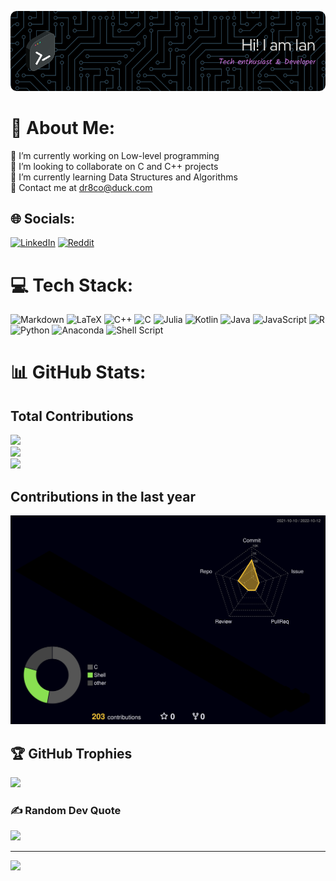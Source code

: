 ![Header](./github-header-dark.png)

# 💫 About Me:
🔭 I’m currently working on Low-level programming<br>👯 I’m looking to collaborate on C and C++ projects<br>🌱 I’m currently learning Data Structures and Algorithms<br>📧 Contact me at dr8co@duck.com


## 🌐 Socials:

[![LinkedIn](https://img.shields.io/badge/LinkedIn-%230077B5.svg?logo=linkedin&logoColor=white)](https://linkedin.com/in/ian23) [![Reddit](https://img.shields.io/badge/Reddit-%23FF4500.svg?logo=Reddit&logoColor=white)](https://reddit.com/user/dr8c00) 

# 💻 Tech Stack:

![Markdown](https://img.shields.io/badge/markdown-%23000000.svg?style=for-the-badge&logo=markdown&logoColor=white) ![LaTeX](https://img.shields.io/badge/latex-%23008080.svg?style=for-the-badge&logo=latex&logoColor=white) ![C++](https://img.shields.io/badge/c++-%2300599C.svg?style=for-the-badge&logo=c%2B%2B&logoColor=white) ![C](https://img.shields.io/badge/c-%2300599C.svg?style=for-the-badge&logo=c&logoColor=white) 	![Julia](https://img.shields.io/badge/-Julia-9558B2?style=for-the-badge&logo=julia&logoColor=white) ![Kotlin](https://img.shields.io/badge/kotlin-%230095D5.svg?style=for-the-badge&logo=kotlin&logoColor=white) ![Java](https://img.shields.io/badge/java-%23ED8B00.svg?style=for-the-badge&logo=java&logoColor=white) ![JavaScript](https://img.shields.io/badge/javascript-%23323330.svg?style=for-the-badge&logo=javascript&logoColor=%23F7DF1E) ![R](https://img.shields.io/badge/r-%23276DC3.svg?style=for-the-badge&logo=r&logoColor=white) ![Python](https://img.shields.io/badge/python-3670A0?style=for-the-badge&logo=python&logoColor=ffdd54) ![Anaconda](https://img.shields.io/badge/Anaconda-%2344A833.svg?style=for-the-badge&logo=anaconda&logoColor=white)  ![Shell Script](https://img.shields.io/badge/shell_script-%23121011.svg?style=for-the-badge&logo=gnu-bash&logoColor=white)

# 📊 GitHub Stats:

## Total Contributions

![](https://github-readme-stats.vercel.app/api?username=dr8co&theme=radical&hide_border=true&include_all_commits=true&count_private=true)<br/>
![](https://github-readme-streak-stats.herokuapp.com/?user=dr8co&theme=radical&hide_border=true)<br/>
![](https://github-readme-stats.vercel.app/api/top-langs/?username=dr8co&theme=radical&hide_border=true&include_all_commits=true&count_private=true&layout=compact)

## Contributions in the last year

![](./profile-3d-contrib/profile-night-rainbow.svg)

## 🏆 GitHub Trophies
![](https://github-profile-trophy.vercel.app/?username=dr8co&theme=radical&no-frame=false&no-bg=true&margin-w=4)

### ✍️ Random Dev Quote
![](https://quotes-github-readme.vercel.app/api?type=horizontal&theme=radical)

---
[![](https://visitcount.itsvg.in/api?id=dr8co&icon=0&color=11)](https://visitcount.itsvg.in)

